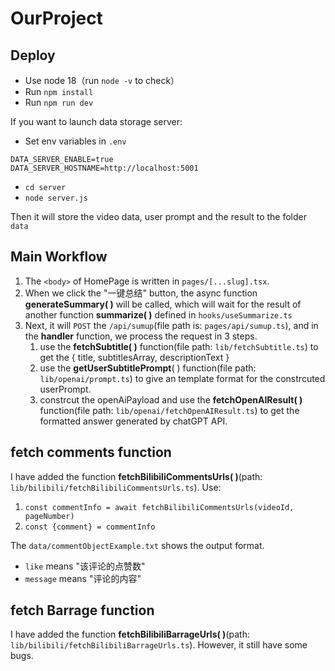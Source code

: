 # OurProject

## Deploy

- Use node 18（run `node -v` to check）
- Run `npm install`
- Run `npm run dev`

If you want to launch data storage server:

- Set env variables in `.env`

```
DATA_SERVER_ENABLE=true
DATA_SERVER_HOSTNAME=http://localhost:5001
```

- `cd server`
- `node server.js`

Then it will store the video data, user prompt and the result to the folder `data`

## Main Workflow

1. The `<body>` of HomePage is written in `pages/[...slug].tsx`.
2. When we click the "一键总结" button, the async function **generateSummary( )** will be called, which will wait for the result of another function **summarize( )** defined in `hooks/useSummarize.ts`
3. Next, it will `POST` the `/api/sumup`(file path is: `pages/api/sumup.ts`), and in the **handler** function, we process the request in 3 steps.
   1. use the **fetchSubtitle( )** function(file path: `lib/fetchSubtitle.ts`) to get the { title, subtitlesArray, descriptionText }
   2. use the **getUserSubtitlePrompt**( ) function(file path: `lib/openai/prompt.ts`) to give an template format for the constrcuted userPrompt.
   3. constrcut the openAiPayload and use the **fetchOpenAIResult( )** function(file path: `lib/openai/fetchOpenAIResult.ts`) to get the formatted answer generated by chatGPT API.

## fetch comments function

I have added the function **fetchBilibiliCommentsUrls( )**(path: `lib/bilibili/fetchBilibiliCommentsUrls.ts`). Use:

1. `const commentInfo = await fetchBilibiliCommentsUrls(videoId, pageNumber)`
2. `const {comment} = commentInfo`

The `data/commentObjectExample.txt` shows the output format.

- `like` means "该评论的点赞数"
- `message` means "评论的内容"

## fetch Barrage function

I have added the function **fetchBilibiliBarrageUrls( )**(path: `lib/bilibili/fetchBilibiliBarrageUrls.ts`). However, it still have some bugs.
